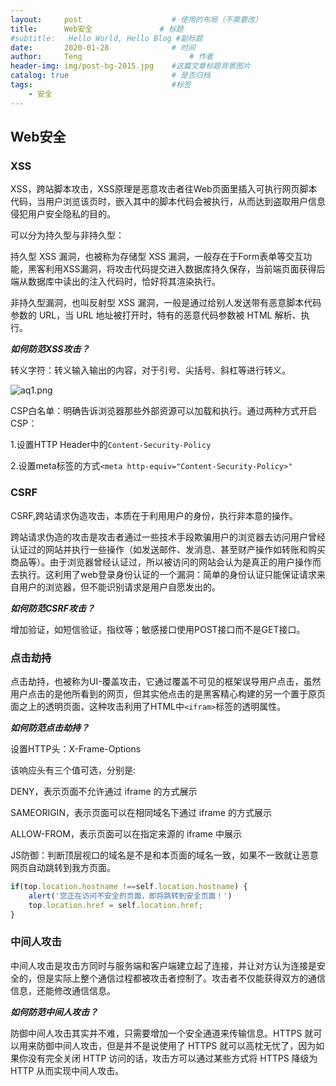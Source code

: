 ```yaml
---
layout:     post   				    # 使用的布局（不需要改）
title:      Web安全				# 标题 
#subtitle:   Hello World, Hello Blog #副标题
date:       2020-01-28				# 时间
author:     Teng 						# 作者
header-img: img/post-bg-2015.jpg 	#这篇文章标题背景图片
catalog: true 						# 是否归档
tags:								#标签
    - 安全
---
```

## Web安全
### XSS
XSS，跨站脚本攻击，XSS原理是恶意攻击者往Web页面里插入可执行网页脚本代码，当用户浏览该页时，嵌入其中的脚本代码会被执行，从而达到盗取用户信息侵犯用户安全隐私的目的。

可以分为持久型与非持久型：

持久型 XSS 漏洞，也被称为存储型 XSS 漏洞，一般存在于Form表单等交互功能，黑客利用XSS漏洞，将攻击代码提交进入数据库持久保存，当前端页面获得后端从数据库中读出的注入代码时，恰好将其渲染执行。

非持久型漏洞，也叫反射型 XSS 漏洞，一般是通过给别人发送带有恶意脚本代码参数的 URL，当 URL 地址被打开时，特有的恶意代码参数被 HTML 解析、执行。

***如何防范XSS攻击？***

转义字符：转义输入输出的内容，对于引号、尖括号、斜杠等进行转义。

![aq1.png](https://i.loli.net/2020/03/04/gbC3V1TpKkLfxIU.png)

CSP白名单：明确告诉浏览器那些外部资源可以加载和执行。通过两种方式开启CSP：

1.设置HTTP Header中的```Content-Security-Policy```

2.设置meta标签的方式```<meta http-equiv="Content-Security-Policy>"```

### CSRF
CSRF,跨站请求伪造攻击，本质在于利用用户的身份，执行非本意的操作。

跨站请求伪造的攻击是攻击者通过一些技术手段欺骗用户的浏览器去访问用户曾经认证过的网站并执行一些操作（如发送邮件、发消息、甚至财产操作如转账和购买商品等）。由于浏览器曾经认证过，所以被访问的网站会认为是真正的用户操作而去执行。这利用了web登录身份认证的一个漏洞：简单的身份认证只能保证请求来自用户的浏览器，但不能识别请求是用户自愿发出的。

***如何防范CSRF攻击？***

增加验证，如短信验证，指纹等；敏感接口使用POST接口而不是GET接口。

### 点击劫持

点击劫持，也被称为UI-覆盖攻击，它通过覆盖不可见的框架误导用户点击，虽然用户点击的是他所看到的网页，但其实他点击的是黑客精心构建的另一个置于原页面之上的透明页面，这种攻击利用了HTML中```<ifram>```标签的透明属性。

***如何防范点击劫持？***

设置HTTP头：X-Frame-Options

该响应头有三个值可选，分别是:

DENY，表示页面不允许通过 iframe 的方式展示

SAMEORIGIN，表示页面可以在相同域名下通过 iframe 的方式展示

ALLOW-FROM，表示页面可以在指定来源的 iframe 中展示

JS防御：判断顶层视口的域名是不是和本页面的域名一致，如果不一致就让恶意网页自动跳转到我方页面。
```js
if(top.location.hostname !==self.location.hostname) {
    alert('您正在访问不安全的页面，即将跳转到安全页面！')
    top.location.href = self.location.href;
}
```
### 中间人攻击
中间人攻击是攻击方同时与服务端和客户端建立起了连接，并让对方认为连接是安全的，但是实际上整个通信过程都被攻击者控制了。攻击者不仅能获得双方的通信信息，还能修改通信信息。

***如何防范中间人攻击？***

防御中间人攻击其实并不难，只需要增加一个安全通道来传输信息。HTTPS 就可以用来防御中间人攻击，但是并不是说使用了 HTTPS 就可以高枕无忧了，因为如果你没有完全关闭 HTTP 访问的话，攻击方可以通过某些方式将 HTTPS 降级为 HTTP 从而实现中间人攻击。

